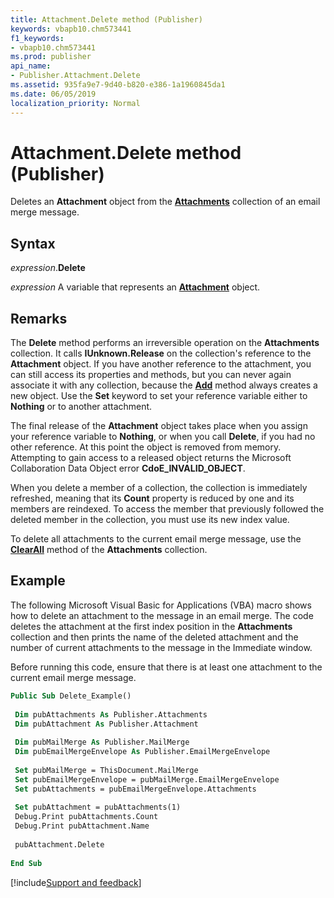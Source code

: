 ```yaml
---
title: Attachment.Delete method (Publisher)
keywords: vbapb10.chm573441
f1_keywords:
- vbapb10.chm573441
ms.prod: publisher
api_name:
- Publisher.Attachment.Delete
ms.assetid: 935fa9e7-9d40-b820-e386-1a1960845da1
ms.date: 06/05/2019
localization_priority: Normal
---
```



# Attachment.Delete method (Publisher)

Deletes an **Attachment** object from the **[Attachments](Publisher.Attachments.md)** collection of an email merge message.


## Syntax

_expression_.**Delete**

_expression_ A variable that represents an **[Attachment](Publisher.Attachment.md)** object.


## Remarks

The **Delete** method performs an irreversible operation on the **Attachments** collection. It calls **IUnknown.Release** on the collection's reference to the **Attachment** object. If you have another reference to the attachment, you can still access its properties and methods, but you can never again associate it with any collection, because the **[Add](Publisher.Attachments.Add.md)** method always creates a new object. Use the **Set** keyword to set your reference variable either to **Nothing** or to another attachment.

The final release of the **Attachment** object takes place when you assign your reference variable to **Nothing**, or when you call **Delete**, if you had no other reference. At this point the object is removed from memory. Attempting to gain access to a released object returns the Microsoft Collaboration Data Object error **CdoE_INVALID_OBJECT**.

When you delete a member of a collection, the collection is immediately refreshed, meaning that its **Count** property is reduced by one and its members are reindexed. To access the member that previously followed the deleted member in the collection, you must use its new index value.

To delete all attachments to the current email merge message, use the **[ClearAll](Publisher.Attachments.ClearAll.md)** method of the **Attachments** collection.


## Example

The following Microsoft Visual Basic for Applications (VBA) macro shows how to delete an attachment to the message in an email merge. The code deletes the attachment at the first index position in the **Attachments** collection and then prints the name of the deleted attachment and the number of current attachments to the message in the Immediate window.

Before running this code, ensure that there is at least one attachment to the current email merge message.

```vb
Public Sub Delete_Example() 
 
 Dim pubAttachments As Publisher.Attachments 
 Dim pubAttachment As Publisher.Attachment 
 
 Dim pubMailMerge As Publisher.MailMerge 
 Dim pubEmailMergeEnvelope As Publisher.EmailMergeEnvelope 
 
 Set pubMailMerge = ThisDocument.MailMerge 
 Set pubEmailMergeEnvelope = pubMailMerge.EmailMergeEnvelope 
 Set pubAttachments = pubEmailMergeEnvelope.Attachments 
 
 Set pubAttachment = pubAttachments(1) 
 Debug.Print pubAttachments.Count 
 Debug.Print pubAttachment.Name 
 
 pubAttachment.Delete 
 
End Sub
```



[!include[Support and feedback](~/includes/feedback-boilerplate.md)]